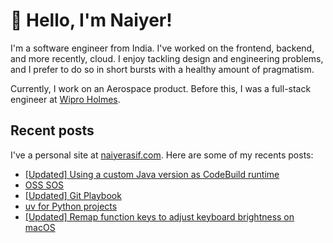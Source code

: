 # 👋 Hello, I'm Naiyer!

I'm a software engineer from India. I've worked on the frontend, backend, and more recently, cloud. I enjoy tackling design and engineering problems, and I prefer to do so in short bursts with a healthy amount of pragmatism.

Currently, I work on an Aerospace product. Before this, I was a full-stack engineer at [Wipro Holmes](https://www.wipro.com/holmes/).

## Recent posts

I've a personal site at [naiyerasif.com](https://www.naiyerasif.com). Here are some of my recents posts:

<!-- BLOG-POST-LIST:START -->
- [[Updated] Using a custom Java version as CodeBuild runtime](https://www.naiyerasif.com/post/2024/09/07/using-a-custom-java-version-as-codebuild-runtime/)
- [OSS SOS](https://www.naiyerasif.com/post/2024/10/06/oss-sos/)
- [[Updated] Git Playbook](https://www.naiyerasif.com/post/2019/03/24/git-playbook/)
- [uv for Python projects](https://www.naiyerasif.com/post/2024/09/25/uv-for-python-projects/)
- [[Updated] Remap function keys to adjust keyboard brightness on macOS](https://www.naiyerasif.com/post/2023/05/09/remap-function-keys-to-adjust-keyboard-brightness-on-macos/)
<!-- BLOG-POST-LIST:END -->
